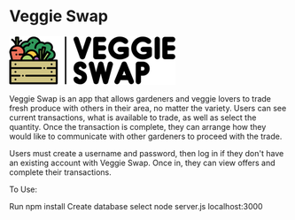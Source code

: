 # Veggie Swap

![veggieswaplogo](/public/images/veggieswap.png)

Veggie Swap is an app that allows gardeners and veggie lovers to trade fresh produce with others in their area, no matter the variety. Users can see current transactions, what is available to trade, as well as select the quantity. Once the transaction is complete, they can arrange how they would like to communicate with other gardeners to proceed with the trade. 

Users must create a username and password, then log in if they don't have an existing account with Veggie Swap. Once in, they can view offers and complete their transactions. 

To Use:

Run npm install
Create database 
select node server.js
localhost:3000


